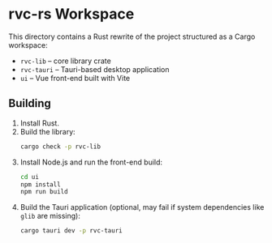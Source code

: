 # rvc-rs Workspace

This directory contains a Rust rewrite of the project structured as a
Cargo workspace:

- `rvc-lib` – core library crate
- `rvc-tauri` – Tauri-based desktop application
- `ui` – Vue front-end built with Vite

## Building

1. Install Rust.
2. Build the library:
   ```bash
   cargo check -p rvc-lib
   ```
3. Install Node.js and run the front-end build:
   ```bash
   cd ui
   npm install
   npm run build
   ```
4. Build the Tauri application (optional, may fail if system
   dependencies like `glib` are missing):
   ```bash
   cargo tauri dev -p rvc-tauri
   ```
